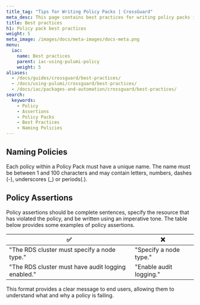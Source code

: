 ```yaml
---
title_tag: "Tips for Writing Policy Packs | CrossGuard"
meta_desc: This page contains best practices for writing policy packs in Pulumi.
title: Best practices
h1: Policy pack best practices
weight: 5
meta_image: /images/docs/meta-images/docs-meta.png
menu:
  iac:
    name: Best practices
    parent: iac-using-pulumi-policy
    weight: 5
aliases:
  - /docs/guides/crossguard/best-practices/
  - /docs/using-pulumi/crossguard/best-practices/
  - /docs/iac/packages-and-automation/crossguard/best-practices/
search:
  keywords:
    - Policy
    - Assertions
    - Policy Packs
    - Best Practices
    - Naming Policies
---
```


## Naming Policies

Each policy within a Policy Pack must have a unique name. The name must be between 1 and 100 characters and may contain letters, numbers, dashes (-), underscores (_) or periods(.).

## Policy Assertions

Policy assertions should be complete sentences, specify the resource that has violated the policy, and be written using an imperative tone. The table below provides some examples of policy assertions.

| ✅                                                    | ❌                           |
| -----------                                           | -----------                  |
| "The RDS cluster must specify a node type."           | "Specify a node type."       |
| "The RDS cluster must have audit logging enabled."    | "Enable audit logging."      |

This format provides a clear message to end users, allowing them to understand what and why a policy is failing.
